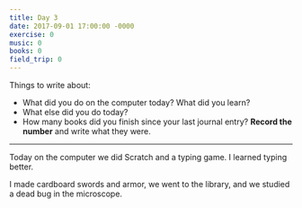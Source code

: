 ```yaml
---
title: Day 3
date: 2017-09-01 17:00:00 -0000
exercise: 0
music: 0
books: 0
field_trip: 0
---
```

Things to write about:

* What did you do on the computer today? What did you learn?
* What else did you do today?
* How many books did you finish since your last journal entry? **Record the number** and write what they were.

***

Today on the computer we did Scratch and a typing game. I learned typing better.

I made cardboard swords and armor, we went to the library, and we studied a dead bug in the microscope.
